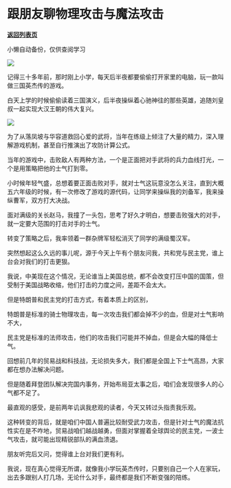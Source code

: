 # 跟朋友聊物理攻击与魔法攻击

[**返回列表页**](/gzh/政事堂2019)

小懒自动备份，仅供查阅学习

![](https://mmbiz.qpic.cn/mmbiz_jpg/rxhS23yu8cMAfpiaXGZoRo2XlqYkPEZdVR1aBImKaR75a8tRdicMtDQgTgYnrCWPAG6UeBGrIHVvk139U5HO2dgw/640?wx_fmt=jpeg&from;=appmsg)  

记得三十多年前，那时刚上小学，每天后半夜都要偷偷打开家里的电脑，玩一款叫做三国英杰传的游戏。

白天上学的时候偷偷读着三国演义，后半夜操纵着心驰神往的那些英雄，追随刘皇叔一起实现大汉王朝的伟大复兴。

![](https://mmbiz.qpic.cn/mmbiz_jpg/rxhS23yu8cMAfpiaXGZoRo2XlqYkPEZdVkOAlshSL2oyCGtKTQic4ibyQVShZIekMAcEicabyXJ6MSaPH3Swp1Sib0Q/640?wx_fmt=jpeg&from;=appmsg)

为了从落凤坡与华容道救回心爱的武将，当年在练级上倾注了大量的精力，深入理解游戏机制，甚至自行推演出了攻防计算公式。

当年的游戏中，击败敌人有两种方法，一个是正面把对手武将的兵力血线打光，一个是用策略把他的士气打到零。

小时候年轻气盛，总想着要正面击败对手，就对士气这玩意没怎么关注，直到大概五六年级的时候，有一次修改了游戏的源代码，让同学来操纵我的刘备军，我来操纵曹军，双方打大决战。

面对满级的关长赵马，我撞了一头包，思考了好久才明白，想要击败强大的对手，就一定要大范围的打击对手的士气。

转变了策略之后，我率领着一群杂牌军轻松消灭了同学的满级蜀汉军。

突然想起这么久远的事儿呢，源于今天上午有个朋友问我，共和党与民主党，谁上台会对我们的打击更狠。

我说，中美现在这个情况，无论谁当上美国总统，都不会改变打压中国的国策，但受制于美国战略收缩，他们打击的力度之间，差距不会太大。

但是特朗普和民主党的打击方式，有着本质上的区别，

特朗普是标准的骑士物理攻击，每一次攻击我们都会掉不少的血，但是对士气影响不大，

民主党是标准的法师攻击，他们的攻击我们可能并不掉血，但是会大幅的降低士气。

回想前几年的贸易战和科技战，无论损失多大，我们都是全国上下士气高昂，大家都在想办法解决问题。

但是随着拜登团队解决完国内事务，开始布局亚太事之后，咱们会发现很多人的心气都不足了。

最直观的感受，是前两年讥讽我悲观的读者，今天又转过头指责我乐观。

这种转变的背后，就是咱们中国人普遍比较耐受武力攻击，但是针对士气的魔法抗性实在是不咋地，贸易战咱们越战越勇，但面对掌握着全球舆论的民主党，一波士气攻击，就可能出现精锐部队的满血溃退。‍‍

朋友听完后又问，觉得谁上台对我们更有利。  

我说，现在真心觉得无所谓，就像我小学玩英杰传时，只要别自己一个人在家玩，出去多跟别人打几场，无论什么对手，最终都是我们不断变强的陪练。‍‍‍‍

